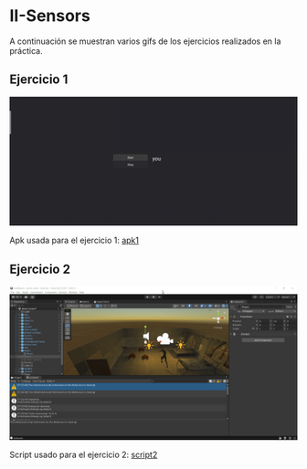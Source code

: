 # II-Sensors

A continuación se muestran varios gifs de los ejercicios realizados en la práctica.

## Ejercicio 1

![Ejercicio 1](gifs/ejercicio1.gif)

Apk usada para el ejercicio 1: [apk1](apks/ejercicio1.apk)

## Ejercicio 2

![Ejercicio 2](gifs/ejercicio2.gif)

Script usado para el ejercicio 2: [script2](scripts/speech_recognition.cs)
